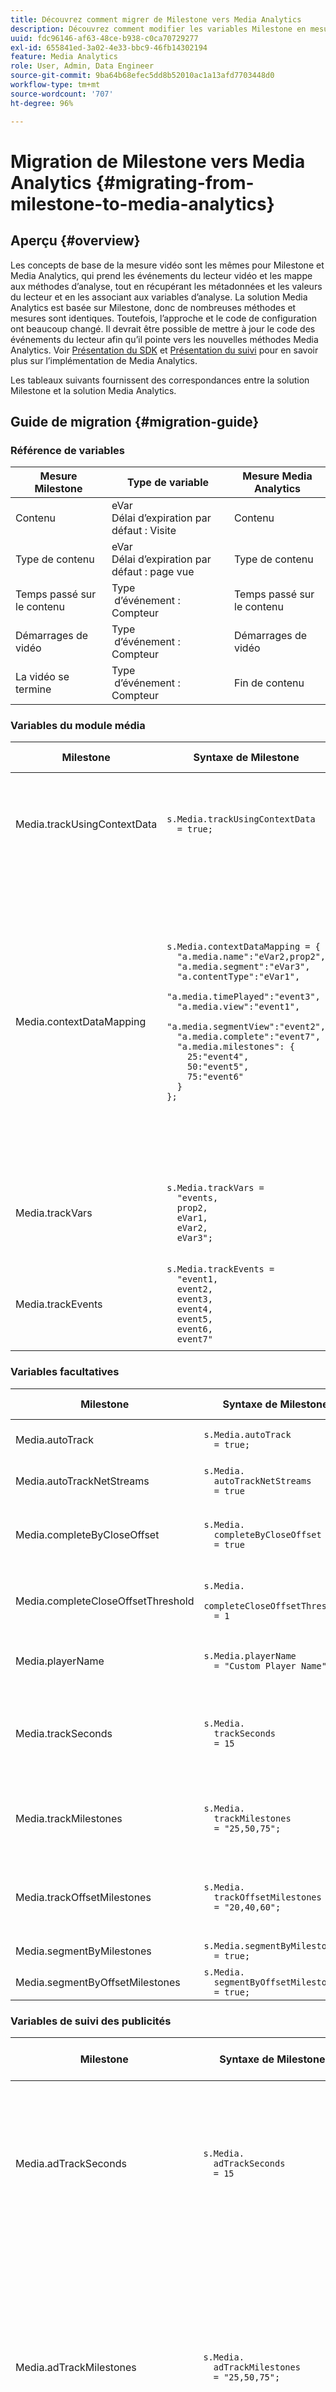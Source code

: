 ```yaml
---
title: Découvrez comment migrer de Milestone vers Media Analytics
description: Découvrez comment modifier les variables Milestone en mesures Media Analytics et les méthodes du module Milestone en syntaxe Media Analytics.
uuid: fdc96146-af63-48ce-b938-c0ca70729277
exl-id: 655841ed-3a02-4e33-bbc9-46fb14302194
feature: Media Analytics
role: User, Admin, Data Engineer
source-git-commit: 9ba64b68efec5dd8b52010ac1a13afd7703448d0
workflow-type: tm+mt
source-wordcount: '707'
ht-degree: 96%

---
```


# Migration de Milestone vers Media Analytics {#migrating-from-milestone-to-media-analytics}

## Aperçu  {#overview}

Les concepts de base de la mesure vidéo sont les mêmes pour Milestone et Media Analytics, qui prend les événements du lecteur vidéo et les mappe aux méthodes d’analyse, tout en récupérant les métadonnées et les valeurs du lecteur et en les associant aux variables d’analyse. La solution Media Analytics est basée sur Milestone, donc de nombreuses méthodes et mesures sont identiques. Toutefois, l’approche et le code de configuration ont beaucoup changé. Il devrait être possible de mettre à jour le code des événements du lecteur afin qu’il pointe vers les nouvelles méthodes Media Analytics. Voir [Présentation du SDK](/help/legacy/setup/legacy-setup-overview.md) et [Présentation du suivi](/help/use-cases/track-av-playback/track-core-overview.md) pour en savoir plus sur l’implémentation de Media Analytics.

Les tableaux suivants fournissent des correspondances entre la solution Milestone et la solution Media Analytics.

## Guide de migration {#migration-guide}

### Référence de variables

| Mesure Milestone | Type de variable | Mesure Media Analytics |
| --- | --- | --- |
| Contenu | eVar <br>Délai d’expiration par défaut : Visite | Contenu |
| Type de contenu | eVar <br>Délai d’expiration par défaut : page vue | Type de contenu |
| Temps passé sur le contenu | Type <br> d’événement : Compteur | Temps passé sur le contenu |
| Démarrages de vidéo | Type <br> d’événement : Compteur | Démarrages de vidéo |
| La vidéo se termine | Type <br> d’événement : Compteur | Fin de contenu |


### Variables du module média

| Milestone | Syntaxe de Milestone | Media Analytics | Syntaxe Media Analytics |
| --- | --- | --- | --- |
| Media.trackUsingContextData | `s.Media.trackUsingContextData` <br> `  = true;` | S.O. | Toutes les données Media Analytics sont envoyées uniquement à l’aide de données contextuelles. |
| Media.contextDataMapping | `s.Media.contextDataMapping = {` <br> `  "a.media.name":"eVar2,prop2",` <br> `  "a.media.segment":"eVar3",` <br> `  "a.contentType":"eVar1",` <br> `  "a.media.timePlayed":"event3",` <br> `  "a.media.view":"event1",` <br> `  "a.media.segmentView":"event2",` <br> `  "a.media.complete":"event7",` <br> `  "a.media.milestones": {` <br> `    25:"event4",` <br> `    50:"event5",` <br> `    75:"event6"` <br> `  }` <br> `};` | S.O. | Les données contextuelles Media Analytics sont automatiquement renseignées dans des variables réservées. Le mappage à des eVar, des props et des événements n’est plus nécessaire dans le code de mise en œuvre. Les clients peuvent associer des données contextuelles à des variables à l’aide de règles de traitement. |
| Media.trackVars | `s.Media.trackVars =` <br> `  "events,` <br> `  prop2,` <br> `  eVar1,` <br> `  eVar2,` <br> `  eVar3";` | S.O. | Plus nécessaire, car le mappage se fait via des variables réservées et des règles de traitement. |
| Media.trackEvents | `s.Media.trackEvents =` <br> `  "event1,` <br> `  event2,` <br> `  event3,` <br> `  event4,` <br> `  event5,` <br> `  event6,` <br> `  event7"` | S.O. | Plus nécessaire, car le mappage se fait via des variables réservées et des règles de traitement. |

### Variables facultatives

| Milestone | Syntaxe de Milestone | Media Analytics | Syntaxe Media Analytics |
| --- | --- | --- | --- |
| Media.autoTrack | `s.Media.autoTrack` <br> `  = true;` | S.O. | Nous ne fournissons plus de mappages de lecteur préconfigurés. |
| Media.autoTrackNetStreams | `s.Media.` <br> `  autoTrackNetStreams` <br> `  = true` | S.O. | Nous ne fournissons plus de mappages de lecteur préconfigurés. |
| Media.completeByCloseOffset | `s.Media.` <br> `  completeByCloseOffset` <br> `  = true` | S.O. | La fin du contenu ne prend en charge qu’un marqueur de progression de 100 %. |
| Media.completeCloseOffsetThreshold | `s.Media.` <br> `  completeCloseOffsetThreshold` <br> `  = 1` | S.O. | La fin du contenu ne prend en charge qu’un marqueur de progression de 100 %. |
| Media.playerName | `s.Media.playerName` <br> `  = "Custom Player Name"` | Clé SDK : playerName ;<br>Clé API : media.playerName | `MediaHeartbeatConfig.` <br> `  playerName` |
| Media.trackSeconds | `s.Media.` <br> `  trackSeconds` <br> `  = 15` | S.O. | Media Analytics est défini sur 10 secondes pour le contenu et 1 seconde pour les publicités. Aucune autre option n’est disponible. |
| Media.trackMilestones | `s.Media.` <br> `  trackMilestones` <br> `  = "25,50,75";` | S.O. | Media Analytics effectue toujours le suivi des marqueurs de progression à 10 %, 25 %, 50 %, 75 % et 95 %. |
| Media.trackOffsetMilestones | `s.Media.` <br> `  trackOffsetMilestones` <br> `  = "20,40,60";` | S.O. | Media Analytics effectue toujours le suivi des marqueurs de progression à 10 %, 25 %, 50 %, 75 % et 95 %. |
| Media.segmentByMilestones | `s.Media.segmentByMilestones` <br> `  = true;` | S.O. | Le suivi automatique n’est plus disponible. |
| Media.segmentByOffsetMilestones | `s.Media.` <br> `  segmentByOffsetMilestones` <br> `  = true;` | S.O. | Le suivi automatique n’est plus disponible. |

### Variables de suivi des publicités

| Milestone | Syntaxe de Milestone | Media Analytics | Syntaxe Media Analytics |
| --- | --- | --- | --- |
| Media.adTrackSeconds | `s.Media.` <br> `  adTrackSeconds` <br> `  = 15` | S.O. | Media Analytics est défini sur 10 secondes pour le contenu et 1 seconde pour les publicités. Aucune autre option n’est disponible. |
| Media.adTrackMilestones | `s.Media.` <br> `  adTrackMilestones` <br> `  = "25,50,75";` | S.O. | Les marqueurs de progression ne sont pas fournis par défaut pour les publicités. Utilisez des mesures calculées pour créer des marqueurs de progression des publicités. |
| Media.adTrackOffsetMilestones | `s.Media.` <br> `  adTrackOffsetMilestones` <br> `  = "20,40,60";` | S.O. | Media Analytics est défini sur 1 seconde pour les publicités. Aucune autre option n’est disponible. |
| Media.adSegmentByMilestones | `s.Media.` <br> `  adSegmentByMilestones` <br> `  = true;` | S.O. | Le suivi automatique n’est plus disponible. |
| Media.adSegmentByOffsetMilestones | `s.Media.` <br> `  adSegmentByOffsetMilestones` <br> `  = true;` | S.O. | Le suivi automatique n’est plus disponible. |

### Méthodes du module média

| Milestone | Syntaxe de Milestone | Media Analytics | Syntaxe Media Analytics |
| --- | --- | --- | --- |
| Media.open | `s.Media.open(` <br> `  mediaName,` <br> `  mediaLength,` <br> `  mediaPlayerName)` | trackSessionStart | `trackSessionStart(` <br> `  mediaObject,` <br> `  contextData)` |
| mediaName | `mediaName` : (obligatoire) nom de la vidéo tel que vous souhaitez le voir apparaître dans les rapports vidéo. | nom | `createMediaObject(` <br> `  name,` <br> `  mediaId,` <br> `  length,` <br> `  streamType)` |
| mediaLength | `mediaLength` : (obligatoire) durée de la vidéo, en secondes. | length | `createMediaObject(` <br> `  name,` <br> `  mediaId,` <br> `  length,` <br> `  streamType)` |
| mediaPlayerName | `mediaPlayerName` : (obligatoire) nom du lecteur vidéo utilisé pour visionner la vidéo, tel que vous souhaitez le voir apparaître dans les rapports vidéo. | playerName | `MediaHeartbeatConfig.` <br> `  playerName` |
| Media.openAd | `s.Media.openAd(` <br> `  name,` <br> `  length,` <br> `  playerName,` <br> `  parentName,` <br> `  parentPod,` <br> `  parentPodPosition,` <br> `  CPM)` | trackEvent | `mediaHeartbeat.trackEvent(` <br> `  MediaHeartbeat.` <br> `    Event.` <br> `    AdBreakStart, ` <br> `  adBreakObject);` <br> `...` <br> `trackEvent(` <br> `  MediaHeartbeat.` <br> `    Event.` <br> `    AdStart, ` <br> `  adObject, ` <br> `  adCustomMetadata);` |
| nom | `name` : (obligatoire) nom ou identifiant de la vidéo. | nom | `createAdObject(` <br> `  name, ` <br> `  adId, ` <br> `  position, ` <br> `  length)` |
| length | `length` : (obligatoire) durée de la publicité. | length | `createAdObject(` <br> `  name, ` <br> `  adId, ` <br> `  position, ` <br> `  length)` |
| playerName | `playerName` : (obligatoire) nom du lecteur vidéo utilisé pour visionner la publicité. | playerName | `MediaHeartbeatConfig.` <br> `  playerName` |
| parentName | `parentName` : nom ou identifiant du contenu principal dans lequel la publicité est incorporée. | S.O. | Hérité automatiquement. |
| parentPod | `parentPod` : position de lecture de la publicité dans le contenu principal. | position | `createAdBreakObject(` <br> `  name, ` <br> `  position, ` <br> `  startTime)` |
| parentPodPosition | `parentPodPosition` : position de lecture de la publicité dans la capsule. | position | `createAdObject(` <br> `  name, ` <br> `  adId, ` <br> `  position, ` <br> `  length)` |
| CPM | `CPM` : CPM ou CPM chiffré (précédé du préfixe « ~ ») applicable à la lecture. | S.O. | Non disponible par défaut dans Media Analytics. |
| Media.click | `s.Media.click(name, offset)` | S.O. | Utilisez un appel d’analyse de lien personnalisé pour effectuer le suivi des clics. |
| Media.close | `s.Media.close(mediaName)` | trackSessionEnd | `trackSessionEnd()` |
| Media.complete | `s.Media.complete(name, offset)` | trackComplete | `trackComplete()` |
| Media.play | `s.Media.play(` <br> `  name,` <br> `  offset,` <br> `  segmentNum,` <br> `  segment, ` <br> `  segmentLength)` | trackPlay | `trackPlay()` |
| Media.stop | `s.Media.stop(mediaName, mediaOffset)` | trackPause<br> ou <br>trackEvent | `trackPause()` <br> ou `trackEvent(` <br> `  MediaHeartbeat.` <br> `  Event.` <br> `  SeekStart)` <br> ou <br> `trackEvent(` <br> `  MediaHeartbeat.` <br> `  Event.` <br> `  BufferStart);` |
| Media.monitor | `s.Media.monitor(s, media)` | Utilisez des métadonnées personnalisées ou standard pour définir des variables supplémentaires. | `var customVideoMetadata = ` <br> `{` <br> `  isUserLoggedIn: ` <br> `    "false",` <br> `  tvStation: ` <br> `    "Sample TV station",` <br> `  programmer: ` <br> `    "Sample programmer"` <br> `};` <br> `...` <br> `var standardVideoMetadata ` <br> `  = {};` <br> `standardVideoMetadata` <br> `  [MediaHeartbeat.` <br> `   VideoMetadataKeys.` <br> `   EPISODE] = ` <br> `  "Sample Episode";` <br> `standardVideoMetadata` <br> `  [MediaHeartbeat.` <br> `   VideoMetadataKeys.` <br> `   SHOW] = "Sample Show";` <br> `...` <br> `mediaObject.setValue(` <br> `  MediaHeartbeat.` <br> `  MediaObjectKey.` <br> `  StandardVideoMetadata, ` <br> `  standardVideoMetadata);` |
| Media.track | `s.Media.track(mediaName)` | S.O. | La fréquence des appels de suivi est définie automatiquement. |
